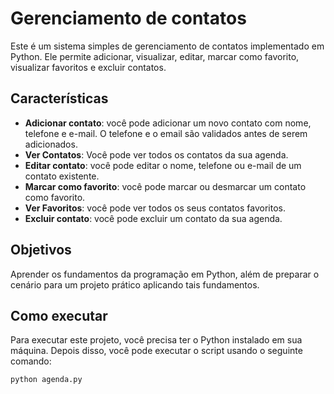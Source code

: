 # Gerenciamento de contatos

Este é um sistema simples de gerenciamento de contatos implementado em Python. Ele permite adicionar, visualizar, editar, marcar como favorito, visualizar favoritos e excluir contatos.

## Características

- **Adicionar contato**: você pode adicionar um novo contato com nome, telefone e e-mail. O telefone e o email são validados antes de serem adicionados.
- **Ver Contatos**: Você pode ver todos os contatos da sua agenda.
- **Editar contato**: você pode editar o nome, telefone ou e-mail de um contato existente.
- **Marcar como favorito**: você pode marcar ou desmarcar um contato como favorito.
- **Ver Favoritos**: você pode ver todos os seus contatos favoritos.
- **Excluir contato**: você pode excluir um contato da sua agenda.

## Objetivos

Aprender os fundamentos da programação em Python, além de preparar o cenário para um projeto prático aplicando tais fundamentos.

## Como executar

Para executar este projeto, você precisa ter o Python instalado em sua máquina. Depois disso, você pode executar o script usando o seguinte comando:

```bash
python agenda.py


